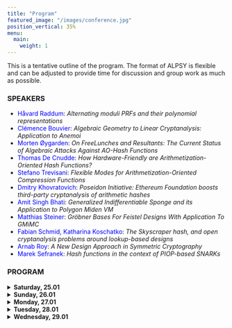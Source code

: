 ```yaml
---
title: "Program"
featured_image: "/images/conference.jpg"
position_vertical: 35%
menu:
  main:
    weight: 1
---
```

This is a tentative outline of the program. The format of ALPSY is flexible and can be adjusted to provide time for discussion and group 
work as much as possible. 

### SPEAKERS
- <span style="color:blue">Håvard Raddum</span>: 
*Alternating moduli PRFs and their polynomial representations* <a href="/alpsy25-pdf/polyMix.pdf"><i class="fa fa-file-pdf-o"></i></a>
- <span style="color:blue">Clémence Bouvier</span>: 
*Algebraic Geometry to Linear Cryptanalysis: Application to Anemoi* <a href="/alpsy25-pdf/Presentation_Clémence.pdf"><i class="fa fa-file-pdf-o"></i></a>
- <span style="color:blue">Morten Øygarden</span>:
*On FreeLunches and Resultants: The Current Status of Algebraic Attacks Against AO-Hash Functions*
- <span style="color:blue">Thomas De Cnudde</span>:
*How Hardware-Friendly are Arithmetization-Oriented Hash Functions?*
- <span style="color:blue">Stefano Trevisani</span>:
*Flexible Modes for Arithmetization-Oriented Compression Functions* <a href="/alpsy25-pdf/stefano-trevisani.pdf"><i class="fa fa-file-pdf-o"></i></a>
- <span style="color:blue">Dmitry Khovratovich</span>:
*Poseidon Initiative: Ethereum Foundation boosts third-party cryptanalysis of arithmetic hashes*
- <span style="color:blue">Amit Singh Bhati</span>: 
*Generalized Indifferentiable Sponge and its Application to Polygon Miden VM*
- <span style="color:blue">Matthias Steiner</span>: 
*Gröbner Bases For Feistel Designs With Application To GMiMC*
- <span style="color:blue">Fabian Schmid, Katharina Koschatko</span>: 
*The Skyscraper hash, and open cryptanalysis problems around lookup-based designs* <a href="/alpsy25-pdf/presentation.pdf"><i class="fa fa-file-pdf-o"></i></a>
- <span style="color:blue">Arnab Roy</span>: 
*A New Design Approach in Symmetric Cryptography* <a href="/alpsy25-pdf/alpsy_gtds.pdf"><i class="fa fa-file-pdf-o"></i></a>
- <span style="color:blue">Marek Sefranek</span>: 
*Hash functions in the context of PIOP-based SNARKs* 


### PROGRAM

<details><summary><b>Saturday, 25.01</b></summary>

##### 17:30 Welcome drink

</details>

<details><summary><b>Sunday, 26.01</b></summary>

##### 9:00 - 9:15 Opening remarks
##### 9:15 - 9:45 Morten Øygarden
##### 9:45 - 10:15 Dmitry Khovratovich
##### 10:30 - 11:00 Coffee break
##### 11:00 - 11:30 Håvard Raddum
##### 11:30 - 12:00 Clémence Bouvier
##### 12:00 - 12:30 Amit Singh Bhati
##### 12:30 - 14:00 Lunch
##### 14:00 - 14:30 Stefano Trevisani
##### 14:30 - 15:00 Fabian Schmid, Katharina Koschatko
##### 15:30 - 16:00 Coffee break
##### 16:00 - 17:00 Group work
##### 19:00 Dinner

</details>

 

<details><summary><b>Monday, 27.01</b></summary>

##### 9:00 - 9:30 Thomas De Cnudde
##### 9:30 - 10:00 Arnab Roy
##### 10:00 - 10:30 Matthias Steiner
##### 10:30 - 11:00 Coffee break
##### 11:00 - 11:30 Marek Sefranek
##### 12:00 - 14:00 Lunch
##### 14:00 - 15:30 Group work
##### 15:30 - 16:00 Coffee break
##### 16:00 - 17:00 Group work
##### 19:00 Dinner

</details>

<details><summary><b>Tuesday, 28.01</b></summary>

##### 9:00 - 10:30 Group work
##### 10:30 - 11:00 Coffee break
##### 11:00 - 12:30 Group work 
##### 12:30 - 14:00 Lunch
##### 14:00 - 15:30 Group work
##### 15:50 Social event 
##### 19:00 Dinner

</details>


<details><summary><b>Wednesday, 29.01</b></summary>


##### 9:00 - 10:30 Group work
##### 10:30 - 11:00 Coffee break
##### 11:00 - 11:30 Kai Hu (*Geometry approach with different bases*)
##### 11:30 - 13:00 Presentation of results 
##### 13:00 - 14:00 Lunch and adjourn


</details>

 





